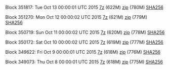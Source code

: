Block 351817: Tue Oct 13 00:00:01 UTC 2015 [7z](https://transfer.sh/bXMq8/bootstrap.dat.20151013.7z) (622M) [zip]() (780M) [SHA256](https://transfer.sh/1ckPlv/sha256.txt)

Block 351270: Mon Oct 12 00:00:02 UTC 2015 [7z](https://transfer.sh/1cpkqP/bootstrap.dat.20151012.7z) (621M) [zip](https://transfer.sh/16uOLM/bootstrap.dat.20151012.zip) (779M) [SHA256](https://transfer.sh/fa416/sha256.txt)

Block 350719: Sun Oct 11 00:00:02 UTC 2015 [7z](https://transfer.sh/5Kj0N/bootstrap.dat.20151011.7z) (620M) [zip](https://transfer.sh/1esMyA/bootstrap.dat.20151011.zip) (778M) [SHA256](https://transfer.sh/vXoLJ/sha256.txt)

Block 350172: Sat Oct 10 00:00:02 UTC 2015 [7z](https://transfer.sh/dKNIv/bootstrap.dat.20151010.7z) (619M) [zip](https://transfer.sh/84OpZ/bootstrap.dat.20151010.zip) (777M) [SHA256](https://transfer.sh/ixETn/sha256.txt)

Block 349622: Fri Oct  9 00:00:01 UTC 2015 [7z](https://transfer.sh/I9PRa/bootstrap.dat.20151009.7z) (618M) [zip](https://transfer.sh/ybzBE/bootstrap.dat.20151009.zip) (776M) [SHA256](https://transfer.sh/4pRF3/sha256.txt)

Block 349073: Thu Oct  8 00:00:01 UTC 2015 [7z](https://transfer.sh/1gOF7w/bootstrap.dat.20151008.7z) (618M) [zip](https://transfer.sh/dTivZ/bootstrap.dat.20151008.zip) (775M) [SHA256](https://transfer.sh/1e4PJQ/sha256.txt)
